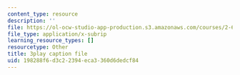```yaml
---
content_type: resource
description: ''
file: https://ol-ocw-studio-app-production.s3.amazonaws.com/courses/2-627-fundamentals-of-photovoltaics-fall-2013/198288f6d3c22394eca3360d6dedcf84_yHzpj_MDOdk.srt
file_type: application/x-subrip
learning_resource_types: []
resourcetype: Other
title: 3play caption file
uid: 198288f6-d3c2-2394-eca3-360d6dedcf84
---
```


